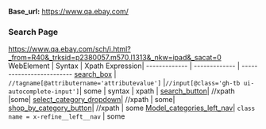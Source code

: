 **Base_url:** https://www.qa.ebay.com/
### Search Page
https://www.qa.ebay.com/sch/i.html?_from=R40&_trksid=p2380057.m570.l1313&_nkw=ipad&_sacat=0                    
WebElement         | Syntax   | Xpath Expression|
------------- | -------------   | -------------------------
[search_box](https://github.corp.ebay.com/pboopathi/Xpath-CheatSheet/blob/master/Images/search_box.png)  | `//tagname[@attributername='attributevalue']` |`//input[@class='gh-tb ui-autocomplete-input']`|
some  | syntax    | xpath |
[search_button](https://github.corp.ebay.com/pboopathi/Xpath-CheatSheet/blob/master/Images/Search_Button.png)| //xpath |some|
[select_category_dropdown](https://github.corp.ebay.com/pboopathi/Xpath-CheatSheet/blob/master/Images/Select_categoty.png)| //xpath | some|
[shop_by_category_button](https://github.corp.ebay.com/pboopathi/Xpath-CheatSheet/blob/master/Images/Shop_By_category.png)| //xpath | some
[Model_categories_left_nav](https://github.corp.ebay.com/pboopathi/Xpath-CheatSheet/blob/master/Images/Model_category.png)| `class name = x-refine__left__nav` | some
